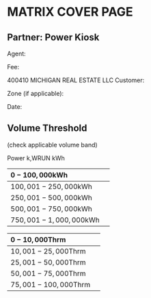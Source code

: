 # MATRIX COVER PAGE 

## Partner: Power Kiosk

Agent: $\qquad$

Fee: $\qquad$

400410 MICHIGAN REAL ESTATE LLC
Customer: $\qquad$

Zone (if applicable): $\qquad$

Date: $\qquad$

## Volume Threshold

(check applicable volume band)

Power k,WRUN kWh

| $0-100,000 \mathrm{kWh}$ |  |
| :-- | :-- |
| $100,001-250,000 \mathrm{kWh}$ |  |
| $250,001-500,000 \mathrm{kWh}$ |  |
| $500,001-750,000 \mathrm{kWh}$ |  |
| $750,001-1,000,000 \mathrm{kWh}$ |  |


| $0-10,000 \mathrm{Thrm}$ |  |
| :-- | :-- |
| $10,001-25,000 \mathrm{Thrm}$ |  |
| $25,001-50,000 \mathrm{Thrm}$ |  |
| $50,001-75,000 \mathrm{Thrm}$ |  |
| $75,001-100,000 \mathrm{Thrm}$ |  |
